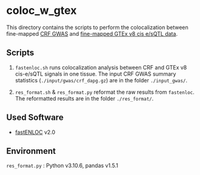 # coloc_w_gtex

This directory contains the scripts to perform the colocalization between fine-mapped [CRF GWAS](https://www.nature.com/articles/s42003-020-01497-w) and [fine-mapped GTEx v8 cis e/sQTL data](https://zenodo.org/record/3517189#.YxtTFi8w35h).

## Scripts

1. `fastenloc.sh` runs colocalization analysis between CRF and GTEx v8 cis-e/sQTL signals in one tissue. The input CRF GWAS summary statistics (`./input/gwas/crf_dapg.gz`) are in the folder `./input_gwas/`.

<!-- 2. `array_crf_gtex.sh`: run fastenloc.sh in EDDIE (UoE Cluster Computers) for 49 GTEx tissues using `array_crf_gtex_parameters.txt`. -->

2. `res_format.sh` & `res_format.py` reformat the raw results from ``fastenloc``. The reformatted results are in the folder `./res_format/`.

## Used Software 

- [fastENLOC](https://github.com/xqwen/fastenloc) v2.0

## Environment

``res_format.py`` : Python v3.10.6, pandas v1.5.1